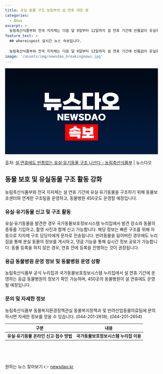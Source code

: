 ```yaml
---
title: 유실 동물 구조 농림부의 설 연휴 대응 중
categories:
  - News
excerpt: >
  농림축산식품부와 전국 지자체는 다음 달 9일부터 12일까지 설 연휴 기간에 빈틈없이 유실유기동물을 구조하기 …
feature_text: >
  ## whereispost 실시간 뉴스 속보입니다.

  농림축산식품부와 전국 지자체는 다음 달 9일부터 12일까지 설 연휴 기간에 빈틈없이 유실유기동물을 구조하기 …
image: '/assets/img/newsdao_breakingnews.jpg'
---
```


![뉴스다오 속보](/assets/img/newsdao_breakingnews.jpg)

<p>출처: <a href="https://newsdao.kr/3088" rel="dofollow">설 연휴에도 빈틈없는 유실·유기동물 구조 나선다 - 농림축산식품부</a> | 뉴스다오</p>

<h2 data-ke-size="size26">동물 보호 및 유실동물 구조 활동 강화</h2>
<p data-ke-size="size16">농림축산식품부와 전국 지자체는 설 연휴 기간에 유실·유기동물을 구조하기 위해 동물보호센터와 연계한 구조팀을 운영하고, 동물병원 450곳도 운영할 예정입니다. </p>

<h3>유실·유기동물 신고 및 구조 활동</h3>
<p data-ke-size="size16">유실·유기동물을 발견한 경우 국가동물보호정보시스템 누리집에서 발견 장소와 동물의 종류를 기입하고, 촬영 사진과 함께 신고 가능합니다. 해당 정보는 빠른 구조를 위해 자동으로 지자체 구조 담당자에게 문자로 전송됩니다. 반려동물을 잃어버린 경우에도 누리집을 통해 분실 동물의 정보를 게시하고, 댓글 기능을 통해 실시간 정보 공유가 가능합니다. 동물 등록을 하지 않은 경우, 연휴 전에 등록을 진행하는 것이 권장됩니다.</p>

<h3>응급 동물병원 운영 정보 및 동물병원 운영 상황</h3>
<p data-ke-size="size16">농림축산식품부 공식 누리집과 국가동물보호정보시스템 누리집에서 설 연휴 기간에 운영하는 응급 동물병원의 정보가 확인 가능하며, 450곳의 동물병원이 설 연휴에도 운영될 예정입니다.</p>

<h3>문의 및 자세한 정보</h3>
<p data-ke-size="size16">농림축산식품부 동물복지환경정책관실 동물복지정책과 및 반려산업동물의료팀에 문의하시면 자세한 정보를 얻을 수 있습니다. (044-201-2618), (044-201-2654)</p>

<table>
	<thead>
		<tr>
			<th scope="col">구분</th>
			<th scope="col">내용</th>
		</tr>
	</thead>
	<tbody>
		<tr>
			<td style="text-align: center; height: 17px;"><b>유실·유기동물 온라인 신고·접수 방법</b></td>
			<td style="text-align: center; height: 17px;"><b>국가동물보호정보시스템 누리집 이용</b></td>
		</tr>
	</tbody>
</table>
<p data-ke-size="size16">&nbsp;</p>
<p data-ke-size="size16">&nbsp;</p> 

원하는 뉴스 찾아보기 👉 <a href="https://newsdao.kr" rel="dofollow">newsdao.kr</a>


